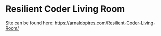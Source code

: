 # Resilient Coder Living Room
Site can be found here: https://arnaldopires.com/Resilient-Coder-Living-Room/
